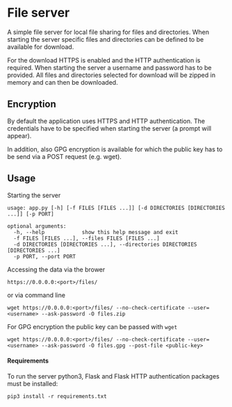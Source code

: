 # File server
A simple file server for local file sharing for files and directories. When starting the server specific files and directories can be defined to be available for download.

For the download HTTPS is enabled and the HTTP authentication is required. When starting the server a username and password has to be provided. All files and directories selected for download will be zipped in memory and can then be downloaded.

## Encryption
By default the application uses HTTPS and HTTP authentication. The credentials have to be specified when starting the server (a prompt will appear).

In addition, also GPG encryption is available for which the public key has to be send via a POST request (e.g. wget).

## Usage
Starting the server

```
usage: app.py [-h] [-f FILES [FILES ...]] [-d DIRECTORIES [DIRECTORIES ...]] [-p PORT]

optional arguments:
  -h, --help            show this help message and exit
  -f FILES [FILES ...], --files FILES [FILES ...]
  -d DIRECTORIES [DIRECTORIES ...], --directories DIRECTORIES [DIRECTORIES ...]
  -p PORT, --port PORT
```

Accessing the data via the brower 

`https://0.0.0.0:<port>/files/`

or via command line

`wget https://0.0.0.0:<port>/files/ --no-check-certificate --user=<username> --ask-password -O files.zip`

For GPG encryption the public key can be passed with `wget`

`wget https://0.0.0.0:<port>/files/ --no-check-certificate --user=<username> --ask-password -O files.gpg --post-file <public-key>`

#### Requirements
To run the server python3, Flask and Flask HTTP authentication packages must be installed:

`pip3 install -r requirements.txt`
